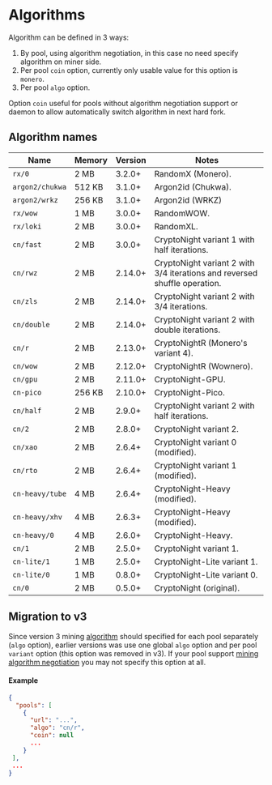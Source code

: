# Algorithms

Algorithm can be defined in 3 ways:

1. By pool, using algorithm negotiation, in this case no need specify algorithm on miner side.
2. Per pool `coin` option, currently only usable value for this option is `monero`.
3. Per pool `algo` option.

Option `coin` useful for pools without algorithm negotiation support or daemon to allow automatically switch algorithm in next hard fork.

## Algorithm names

| Name | Memory | Version | Notes |
|------|--------|---------|-------|
| `rx/0` | 2 MB | 3.2.0+ | RandomX (Monero). |
| `argon2/chukwa` | 512 KB | 3.1.0+ | Argon2id (Chukwa). |
| `argon2/wrkz` | 256 KB | 3.1.0+ | Argon2id (WRKZ) |
| `rx/wow` | 1 MB | 3.0.0+ | RandomWOW. |
| `rx/loki` | 2 MB | 3.0.0+ | RandomXL. |
| `cn/fast` | 2 MB | 3.0.0+ | CryptoNight variant 1 with half iterations. |
| `cn/rwz` | 2 MB | 2.14.0+ | CryptoNight variant 2 with 3/4 iterations and reversed shuffle operation. |
| `cn/zls` | 2 MB | 2.14.0+ | CryptoNight variant 2 with 3/4 iterations. |
| `cn/double` | 2 MB | 2.14.0+ | CryptoNight variant 2 with double iterations. |
| `cn/r` | 2 MB | 2.13.0+ | CryptoNightR (Monero's variant 4). |
| `cn/wow` | 2 MB | 2.12.0+ | CryptoNightR (Wownero). |
| `cn/gpu` | 2 MB | 2.11.0+ | CryptoNight-GPU. |
| `cn-pico` | 256 KB | 2.10.0+ | CryptoNight-Pico. |
| `cn/half` | 2 MB | 2.9.0+ | CryptoNight variant 2 with half iterations. |
| `cn/2` | 2 MB | 2.8.0+ | CryptoNight variant 2. |
| `cn/xao` | 2 MB | 2.6.4+ | CryptoNight variant 0 (modified). |
| `cn/rto` | 2 MB | 2.6.4+ | CryptoNight variant 1 (modified). |
| `cn-heavy/tube` | 4 MB | 2.6.4+ | CryptoNight-Heavy (modified). |
| `cn-heavy/xhv` | 4 MB | 2.6.3+ | CryptoNight-Heavy (modified). |
| `cn-heavy/0` | 4 MB | 2.6.0+ | CryptoNight-Heavy. |
| `cn/1` | 2 MB | 2.5.0+ | CryptoNight variant 1. |
| `cn-lite/1` | 1 MB | 2.5.0+ | CryptoNight-Lite variant 1. |
| `cn-lite/0` | 1 MB | 0.8.0+ | CryptoNight-Lite variant 0. |
| `cn/0` | 2 MB | 0.5.0+ | CryptoNight (original). |

## Migration to v3
Since version 3 mining [algorithm](#algorithm-names) should specified for each pool separately (`algo` option), earlier versions was use one global `algo` option and per pool `variant` option (this option was removed in v3). If your pool support [mining algorithm negotiation](https://github.com/xlarig/xlarig-proxy/issues/168) you may not specify this option at all.
 
#### Example
```json
{
  "pools": [
    {
      "url": "...",
      "algo": "cn/r",
      "coin": null
      ...
    }
 ],
 ...
}
```
